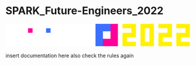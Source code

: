 # SPARK_Future-Engineers_2022

![banner](./banner.png)

insert documentation here also check the rules again